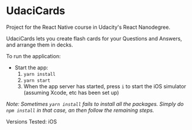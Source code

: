 # UdaciCards

Project for the React Native course in Udacity's React Nanodegree.

UdaciCards lets you create flash cards for your Questions and Answers, and arrange them in decks.

To run the application:

- Start the app:
  1. ```yarn install```
  2. ```yarn start```
  3. When the app server has started, press `i` to start the iOS simulator (assuming Xcode, etc has been set up)

_Note: Sometimes `yarn install` fails to install all the packages. Simply do `npm install` in that case, an then follow the remaining steps._

Versions Tested: iOS
